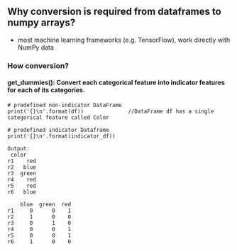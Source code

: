 ## Why conversion is required from dataframes to numpy arrays?
-  most machine learning frameworks (e.g. TensorFlow), work directly with NumPy data

### How conversion?
#### get_dummies(): Convert each categorical feature into indicator features for each of its categories. 
```
# predefined non-indicator DataFrame
print('{}\n'.format(df))              //DataFrame df has a single categorical feature called Color

# predefined indicator Dataframe
print('{}\n'.format(indicator_df))

Output:
 color
r1    red
r2   blue
r3  green
r4    red
r5    red
r6   blue

    blue  green  red
r1     0      0    1
r2     1      0    0
r3     0      1    0
r4     0      0    1
r5     0      0    1
r6     1      0    0
```
